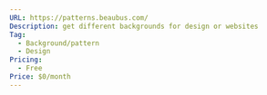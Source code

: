 ```yaml
---
URL: https://patterns.beaubus.com/
Description: get different backgrounds for design or websites
Tag:
  - Background/pattern
  - Design
Pricing:
  - Free
Price: $0/month
---
```

